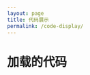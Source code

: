 ```yaml
---
layout: page
title: 代码展示
permalink: /code-display/
---
```


<h1>加载的代码</h1>
<pre><code id="code-container" class="language-python"></code></pre>

<script>
  // 替换为你实际的 Raw 链接
  const rawUrl = 'https://raw.githubusercontent.com/blueflylabor/deviceTree/refs/heads/main/device.md';
  const codeContainer = document.getElementById('code-container');

  fetch(rawUrl)
    .then(response => response.text())
    .then(data => {
      codeContainer.textContent = data;
      Prism.highlightElement(codeContainer);
    })
    .catch(error => {
      console.error('加载代码时出错:', error);
    });
</script>